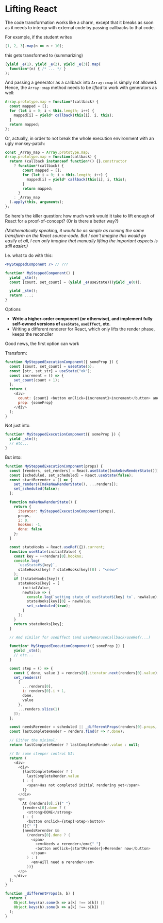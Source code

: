 # Lifting React

The code transformation works like a charm, except that it breaks as soon as it needs to interop with external code by passing callbacks to that code.

For example, if the student writes

```js
[1, 2, 3].map(n => n + 10);
```

this gets transformed to (summarizing)

```js
[yield _e(1), yield _e(2), yield _e(3)].map(
  function*(n) { /* ... */ }
);
```

And passing a generator as a callback into `Array::map` is simply not allowed. Hence, the `Array::map` method needs to be _lifted_ to work with generators as well:

```js
Array.prototype.map = function*(callback) {
  const mapped = [];
  for (let i = 0; i < this.length; i++) {
    mapped[i] = yield* callback(this[i], i, this);
  }
  return mapped;
};
```

Or, actually, in order to not break the whole execution environment with an ugly monkey-patch:

```js
const _Array_map = Array.prototype.map;
Array.prototype.map = function(callback) {
  return (callback instanceof function*() {}.constructor
    ? function*(callback) {
        const mapped = [];
        for (let i = 0; i < this.length; i++) {
          mapped[i] = yield* callback(this[i], i, this);
        }
        return mapped;
      }
    : _Array_map
  ).apply(this, arguments);
};
```

So here's the killer question: how much work would it take to lift enough of React for a proof-of-concept? (Or is there a better way?)

_(Mathematically speaking, it would be as simple as running the same transform on the React source-code. But I can't imagine this would go easily at all, I can only imagine that manually lifting the important aspects is still easier.)_

I.e. what to do with this:

```jsx
<MySteppedComponent /> // ???

function* MySteppedComponent() {
  yield _stm();
  const [count, set_count] = (yield _e(useState))(yield _e(0));

  yield _stm();
  return ...;
}
```

Options

- **Write a higher-order component (or otherwise), and implement fully self-owned versions of `useState`, `useEffect`, etc.**
- Writing a different renderer for React, which only lifts the render phase, keeps the reconciler

Good news, the first option can work

Transform:

```js
function MySteppedExecutionComponent({ someProp }) {
  const [count, set_count] = useState(5);
  const [str, set_str] = useState("ok");
  const increment = () => {
    set_count(count + 1);
  };
  return (
    <div>
      count: {count} <button onClick={increment}>increment</button> and some
      prop: {someProp}
    </div>
  );
}
```

Not just into:

```js
function* MySteppedExecutionComponent({ someProp }) {
  yield _stm();
  // etc...
}
```

But into:

```js
function MySteppedExecutionComponent(props) {
  const [renders, set_renders] = React.useState([makeNewRenderState()]);
  const [scheduled, set_scheduled] = React.useState(false);
  const startRerender = () => {
    set_renders([makeNewRenderState(), ...renders]);
    set_scheduled(false);
  };

  function makeNewRenderState() {
    return {
      iterator: MySteppedExecutionComponent(props),
      props,
      i: 0,
      hookno: -1,
      done: false
    };
  }

  const stateHooks = React.useRef({}).current;
  function useState(initialValue) {
    const key = ++renders[0].hookno;
    console.log(
      `useState#${key}`,
      stateHooks[key] ? stateHooks[key][0] : "<new>"
    );
    if (!stateHooks[key]) {
      stateHooks[key] = [
        initialValue,
        newValue => {
          console.log(`setting state of useState#${key} to`, newValue);
          stateHooks[key][0] = newValue;
          set_scheduled(true);
        }
      ];
    }
    return stateHooks[key];
  }

  // And similar for useEffect (and useMemo/useCallback/useRef/...)

  function* MySteppedExecutionComponent({ someProp }) {
    yield _stm();
    // etc...
  }

  const step = () => {
    const { done, value } = renders[0].iterator.next(renders[0].value);
    set_renders([
      {
        ...renders[0],
        i: renders[0].i + 1,
        done,
        value
      },
      ...renders.slice(1)
    ]);
  };

  const needsRerender = scheduled || _differentProps(renders[0].props, props);
  const lastCompleteRender = renders.find(r => r.done);

  // Either the minimal:
  return lastCompleteRender ? lastCompleteRender.value : null;

  // Or some stepper control UI:
  return (
    <div>
      <div>
        {lastCompleteRender ? (
          lastCompleteRender.value
        ) : (
          <span>Has not completed initial rendering yet</span>
        )}
      </div>
      <p>
        At {renders[0].i}{" "}
        {renders[0].done ? (
          <strong>DONE</strong>
        ) : (
          <button onClick={step}>Step</button>
        )}{" "}
        {needsRerender &&
          (renders[0].done ? (
            <span>
              <em>Needs a rerender</em>{" "}
              <button onClick={startRerender}>Rerender now</button>
            </span>
          ) : (
            <em>Will need a rerender</em>
          ))}
      </p>
    </div>
  );
}

function _differentProps(a, b) {
  return (
    Object.keys(a).some(k => a[k] !== b[k]) ||
    Object.keys(b).some(k => a[k] !== b[k])
  );
}
```
